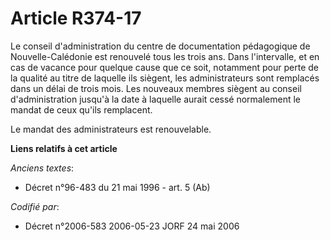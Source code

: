 # Article R374-17

Le conseil d'administration du centre de documentation pédagogique de Nouvelle-Calédonie est renouvelé tous les trois ans.
Dans l'intervalle, et en cas de vacance pour quelque cause que ce soit, notamment pour perte de la qualité au titre de
laquelle ils siègent, les administrateurs sont remplacés dans un délai de trois mois. Les nouveaux membres siègent au conseil
d'administration jusqu'à la date à laquelle aurait cessé normalement le mandat de ceux qu'ils remplacent.

Le mandat des administrateurs est renouvelable.

**Liens relatifs à cet article**

_Anciens textes_:

  - Décret n°96-483 du 21 mai 1996 - art. 5 (Ab)

_Codifié par_:

  - Décret n°2006-583 2006-05-23 JORF 24 mai 2006
